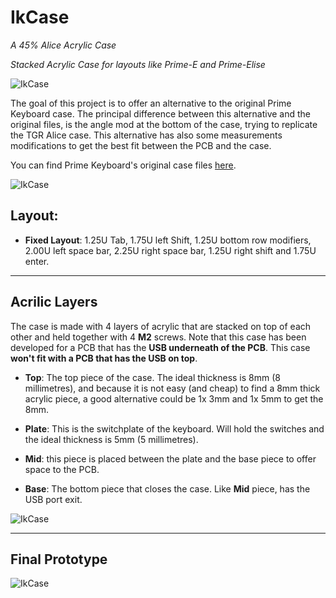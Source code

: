 # IkCase

_A 45% Alice Acrylic Case_

_Stacked Acrylic Case for layouts like Prime-E and Prime-Elise_

![IkCase](./Renders/3.png)

The goal of this project is to offer an alternative to the original Prime Keyboard case. The principal difference between this alternative and the original files, is the angle mod at the bottom of the case, trying to replicate the TGR Alice case. This alternative has also some measurements modifications to get the best fit between the PCB and the case.


You can find Prime Keyboard's original case files [here](https://cdn.shopify.com/s/files/1/2016/1211/files/Prime_E_2D.zip?159).



![IkCase](./Renders/15.png)


## Layout:

- **Fixed Layout**: 1.25U Tab, 1.75U left Shift, 1.25U bottom row modifiers, 2.00U left space bar, 2.25U right space bar, 1.25U right shift and 1.75U enter. 

---

## Acrilic Layers

The case is made with 4 layers of acrylic that are stacked on top of each other and held together with 4 **M2** screws. Note that this case has been developed for a PCB that has the **USB underneath of the PCB**. This case **won't fit with a PCB that has the USB on top**. 

- **Top**: The top piece of the case. The ideal thickness is 8mm (8 millimetres), and because it is not easy (and cheap) to find a 8mm thick acrylic piece, a good alternative could be 1x 3mm and 1x 5mm to get the 8mm. 

- **Plate**: This is the switchplate of the keyboard. Will hold the switches and the ideal thickness is 5mm (5 millimetres). 

- **Mid**: this piece is placed between the plate and the base piece to offer space to the PCB. 

- **Base**: The bottom piece that closes the case. Like **Mid** piece, has the USB port exit. 


![IkCase](./Renders/18.png)

---
## Final Prototype

![IkCase](./Renders/14.png)